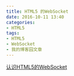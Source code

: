 ```yaml
---
title: HTML5 的WebSocket
date: 2016-10-11 13:40
categories:
- HTML5
tags:
- HTML5
- WebSocket
- 我的博客园文章
---
```

<div class="markdown_views">


[认识HTML5的WebSocket](http://www.itpub.net/thread-1373652-1-1.html###)

</div>